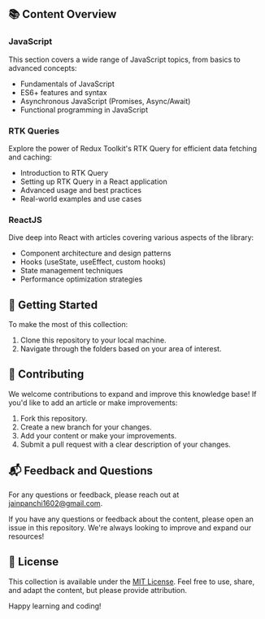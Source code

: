 
## 📚 Content Overview

### JavaScript

This section covers a wide range of JavaScript topics, from basics to advanced concepts:

- Fundamentals of JavaScript
- ES6+ features and syntax
- Asynchronous JavaScript (Promises, Async/Await)
- Functional programming in JavaScript

### RTK Queries

Explore the power of Redux Toolkit's RTK Query for efficient data fetching and caching:

- Introduction to RTK Query
- Setting up RTK Query in a React application
- Advanced usage and best practices
- Real-world examples and use cases

### ReactJS

Dive deep into React with articles covering various aspects of the library:

- Component architecture and design patterns
- Hooks (useState, useEffect, custom hooks)
- State management techniques
- Performance optimization strategies

## 🚀 Getting Started

To make the most of this collection:

1. Clone this repository to your local machine.
2. Navigate through the folders based on your area of interest.

## 🤝 Contributing

We welcome contributions to expand and improve this knowledge base! If you'd like to add an article or make improvements:

1. Fork this repository.
2. Create a new branch for your changes.
3. Add your content or make your improvements.
4. Submit a pull request with a clear description of your changes.

## 📬 Feedback and Questions
For any questions or feedback, please reach out at jainpanchi1602@gmail.com.

If you have any questions or feedback about the content, please open an issue in this repository. We're always looking to improve and expand our resources!

## 📜 License

This collection is available under the [MIT License](LICENSE.md). Feel free to use, share, and adapt the content, but please provide attribution.

Happy learning and coding!
